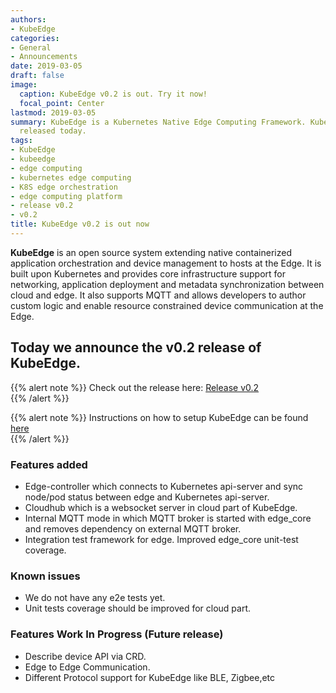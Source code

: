 ```yaml
---
authors:
- KubeEdge
categories:
- General
- Announcements
date: 2019-03-05
draft: false
image:
  caption: KubeEdge v0.2 is out. Try it now!
  focal_point: Center
lastmod: 2019-03-05
summary: KubeEdge is a Kubernetes Native Edge Computing Framework. KubeEdge v0.2 is
  released today.
tags:
- KubeEdge
- kubeedge
- edge computing
- kubernetes edge computing
- K8S edge orchestration
- edge computing platform
- release v0.2
- v0.2
title: KubeEdge v0.2 is out now
---
```

**KubeEdge** is an open source system extending native containerized application orchestration and device management to hosts at the Edge. It is built upon Kubernetes and provides core infrastructure support for networking, application deployment and metadata synchronization between cloud and edge. It also supports MQTT and allows developers to author custom logic and enable resource constrained device communication at the Edge.  

## **Today we announce the v0.2 release of KubeEdge.**

{{% alert note %}}
Check out the release here:  [Release v0.2](https://github.com/kubeedge/kubeedge/releases/tag/v0.2)  
{{% /alert %}}

{{% alert note %}}
Instructions on how to setup KubeEdge can be found [here](https://github.com/kubeedge/kubeedge#usage)  
{{% /alert %}}

### Features added  
- Edge-controller which connects to Kubernetes api-server and sync node/pod status between edge and Kubernetes api-server.  
- Cloudhub which is a websocket server in cloud part of KubeEdge.
- Internal MQTT mode in which MQTT broker is started with edge_core and removes dependency on external MQTT broker.
- Integration test framework for edge. Improved edge_core unit-test coverage.

### Known issues  
- We do not have any e2e tests yet.  
- Unit tests coverage should be improved for cloud part.

### Features Work In Progress (Future release)  
- Describe device API via CRD.
- Edge to Edge Communication.
- Different Protocol support for KubeEdge like BLE, Zigbee,etc

